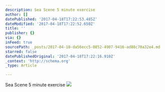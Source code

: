 ```yaml
---
description: Sea Scene 5 minute exercise
author: []
datePublished: '2017-04-18T17:22:53.485Z'
dateModified: '2017-04-18T17:22:52.650Z'
title: ''
publisher: {}
via: {}
inFeed: true
sourcePath: _posts/2017-04-18-da56ecc5-8852-4907-9416-ad88c70a32e4.md
starred: false
datePublishedOriginal: '2017-04-18T17:22:16.910Z'
_context: 'http://schema.org'
_type: Article

---
```

Sea Scene 5 minute exercise
![](https://the-grid-user-content.s3-us-west-2.amazonaws.com/f4d10fa2-8a8d-4b84-b82e-cb2fb3044a12.jpg)
